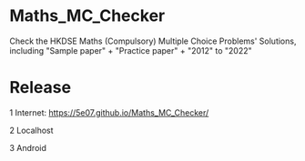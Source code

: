 # Maths_MC_Checker
Check the HKDSE Maths (Compulsory) Multiple Choice Problems' Solutions, including "Sample paper" + "Practice paper" + "2012" to "2022"
# Release
1   Internet: https://5e07.github.io/Maths_MC_Checker/

2   Localhost

3   Android

